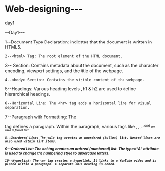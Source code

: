 # Web-designing---

day1 

--Day1---

1--Document Type Declaration: <!DOCTYPE html> indicates that the document is written in HTML5.

    2--<html> Tag: The root element of the HTML document.
3--<head> Section: Contains metadata about the document, such as the character encoding, viewport settings, and the title of the webpage.

    4--<body> Section: Contains the visible content of the webpage.
5--Headings: Various heading levels , h1 & h2  are used to define hierarchical headings.

    6--Horizontal Line: The <hr> tag adds a horizontal line for visual separation.
7--Paragraph with Formatting: The <p> tag defines a paragraph. Within the paragraph, various tags like <b>, <i>, <small>, <sup>, and <sub> are used to format text.

    8--Unordered List: The <ul> tag creates an unordered (bullet) list. Nested lists are also used within list items.
9--Ordered List: The =ol tag creates an ordered (numbered) list. The type="A" attribute is used to change the numbering style to uppercase letters.

    10--Hyperlink: The <a> tag creates a hyperlink. It links to a YouTube video and is placed within a paragraph. A separate <h1> heading is added.

